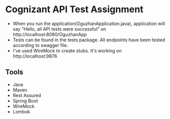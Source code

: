 # Cognizant API Test Assignment

- When you run the application(OguzhanApplication.java), application will say "Hello, all API tests were successful" on http://localhost:8080/OguzhanApp
- Tests can be found in the tests package. All endpoints have been tested according to swagger file.
- I've used WireMock to create stubs. It's working on http://localhost:9876

## Tools

- Java
- Maven
- Rest Assured
- Spring Boot
- WireMock
- Lombok
